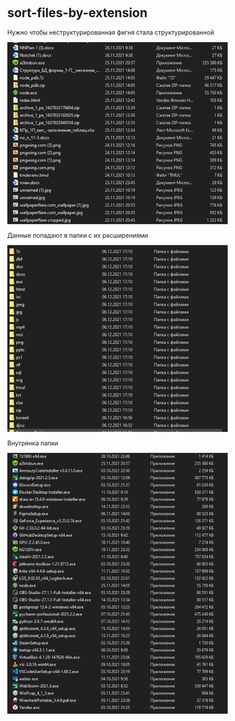 # sort-files-by-extension

Нужно чтобы неструктурированная фигня стала структурированной


![alt text](/img/before.png)

Данные попадают в папки с их расширениями

![alt text](/img/after.png)

Внутрянка папки

![alt text](/img/after2.png)